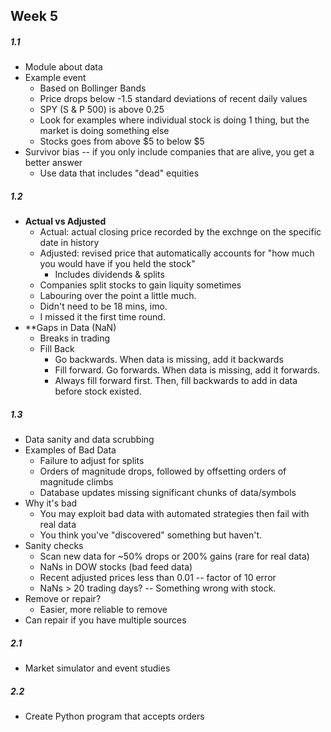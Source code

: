## Week 5

##### 1.1

* Module about data
* Example event
	* Based on Bollinger Bands
	* Price drops below -1.5 standard deviations of recent daily values
	* SPY (S & P 500) is above 0.25 
	* Look for examples where individual stock is doing 1 thing, but the market is doing something else
	* Stocks goes from above $5 to below $5
* Survivor bias -- if you only include companies that are alive, you get a better answer
	* Use data that includes "dead" equities

##### 1.2

* **Actual vs Adjusted**
	* Actual: actual closing price recorded by the exchnge on the specific date in history
	* Adjusted: revised price that automatically accounts for "how much you would have if you held the stock"
		* Includes dividends & splits
	* Companies split stocks to gain liquity sometimes
	* Labouring over the point a little much.
	* Didn't need to be 18 mins, imo.
	* I missed it the first time round.
* **Gaps in Data (NaN)
	* Breaks in trading
	* Fill Back
		* Go backwards. When data is missing, add it backwards
		* Fill forward. Go forwards. When data is missing, add it forwards.
		* Always fill forward first. Then, fill backwards to add in data before stock existed.


##### 1.3

* Data sanity and data scrubbing
* Examples of Bad Data
	* Failure to adjust for splits
	* Orders of magnitude drops, followed by offsetting orders of magnitude climbs
	* Database updates missing significant chunks of data/symbols 
* Why it's bad
	* You may exploit bad data with automated strategies then fail with real data
	* You think you've "discovered" something but haven't.
* Sanity checks
	* Scan new data for ~50% drops or 200% gains (rare for real data)
	* NaNs in DOW stocks (bad feed data)
	* Recent adjusted prices less than 0.01 -- factor of 10 error
	* NaNs > 20 trading days? -- Something wrong with stock.
* Remove or repair?
	* Easier, more reliable to remove
* Can repair if you have multiple sources


##### 2.1

* Market simulator and event studies

##### 2.2

* Create Python program that accepts orders



